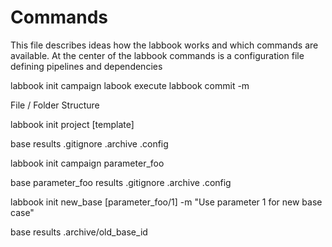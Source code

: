 # Commands

This file describes ideas how the labbook works and which commands are available. At the center of the labbook commands is a configuration file defining pipelines and dependencies




labbook init campaign
labook execute <pipeline>
labbook commit -m <message>

File / Folder Structure
  
labbook init project [template]
  
 base results .gitignore .archive .config 
  
labbook init campaign parameter_foo 
  
 base  parameter_foo results .gitignore .archive .config 
  
labbook init new_base [parameter_foo/1] -m "Use parameter 1 for new base case"
  
 base results .archive/old_base_id

